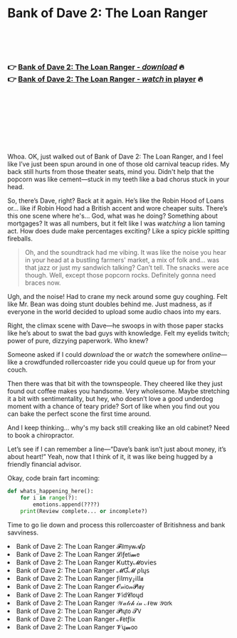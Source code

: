 <h1>Bank of Dave 2: The Loan Ranger</h1>

<br><br><br>

<h3>👉 <a href="https://Michaels-scepintihyd1976.github.io/xlezfdfdau/">Bank of Dave 2: The Loan Ranger - 𝘥𝘰𝘸𝘯𝘭𝘰𝘢𝘥</a> 🔥<br>
👉 <a href="https://Michaels-scepintihyd1976.github.io/xlezfdfdau/">Bank of Dave 2: The Loan Ranger - 𝘸𝘢𝘵𝘤𝘩 in player</a> 🔥
</h3>



<br><br><br><br><br><br><br>


Whoa. OK, just walked out of Bank of Dave 2: The Loan Ranger, and I feel like I’ve just been spun around in one of those old carnival teacup rides. My back still hurts from those theater seats, mind you. Didn't help that the popcorn was like cement—stuck in my teeth like a bad chorus stuck in your head.

So, there’s Dave, right? Back at it again. He’s like the Robin Hood of Loans or... like if Robin Hood had a British accent and wore cheaper suits. There’s this one scene where he's... God, what was he doing? Something about mortgages? It was all numbers, but it felt like I was 𝘸𝘢𝘵𝘤𝘩𝘪𝘯𝘨 a lion taming act. How does dude make percentages exciting? Like a spicy pickle spitting fireballs.  

> Oh, and the soundtrack had me vibing. It was like the noise you hear in your head at a bustling farmers' market, a mix of folk and... was that jazz or just my sandwich talking? Can’t tell. The snacks were ace though. Well, except those popcorn rocks. Definitely gonna need braces now. 

Ugh, and the noise! Had to crane my neck around some guy coughing. Felt like Mr. Bean was doing stunt doubles behind me. Just madness, as if everyone in the world decided to upload some audio chaos into my ears. 

Right, the climax scene with Dave—he swoops in with those paper stacks like he’s about to swat the bad guys with knowledge. Felt my eyelids twitch; power of pure, dizzying paperwork. Who knew?

Someone asked if I could 𝘥𝘰𝘸𝘯𝘭𝘰𝘢𝘥 the   or 𝘸𝘢𝘵𝘤𝘩 the   somewhere 𝘰𝘯𝘭𝘪𝘯𝘦—like a crowdfunded rollercoaster ride you could queue up for from your couch.

Then there was that bit with the townspeople. They cheered like they just found out coffee makes you handsome. Very wholesome. Maybe stretching it a bit with sentimentality, but hey, who doesn’t love a good underdog moment with a chance of teary pride? Sort of like when you find out you can bake the perfect scone the first time around.

And I keep thinking... why's my back still creaking like an old cabinet? Need to book a chiropractor.

Let’s see if I can remember a line—“Dave’s bank isn’t just about money, it’s about heart!” Yeah, now that I think of it, it was like being hugged by a friendly financial advisor.

Okay, code brain fart incoming:

```python
def whats_happening_here():
    for i in range(?):
        emotions.append(????)
    print(Review complete... or incomplete?)
```

Time to go lie down and process this rollercoaster of Britishness and bank savviness.

<li>Bank of Dave 2: The Loan Ranger 𝓕𝗂𝗅𝗆𝗒𝗐𝓐ρ</li>
<li>Bank of Dave 2: The Loan Ranger 𝓛𝗂ƒ𝖾𝗍𝗂𝓶𝖾</li>
<li>Bank of Dave 2: The Loan Ranger Ҝ𝗎𝗍𝗍𝗒𝓜𝗈ν𝗂𝖾𝗌</li>
<li>Bank of Dave 2: The Loan Ranger 𝓜Ɠ𝓜 ρ𝗅ų𝗌</li>
<li>Bank of Dave 2: The Loan Ranger ƒ𝗂𝗅𝗆𝗒𝓏𝗂𝗅𝗅𝖆</li>
<li>Bank of Dave 2: The Loan Ranger 𝓞𝓃𝗂𝗈𝓃𝓟𝗅𝖆𝗒</li>
<li>Bank of Dave 2: The Loan Ranger 𝓥𝗂ԁ𝓒𝗅𝗈ųԁ</li>
<li>Bank of Dave 2: The Loan Ranger 𝒲𝒶𝓉𝒸𝒽 𝒾𝓃 𝒩𝖾𝗐 𝒴𝗈𝗋𝗄</li>
<li>Bank of Dave 2: The Loan Ranger 𝓟𝗅ų𝗍𝗈 𝓣𝖵</li>
<li>Bank of Dave 2: The Loan Ranger 𝓝𝖾𝗍ƒ𝗅𝗂𝗑</li>
<li>Bank of Dave 2: The Loan Ranger 𝓥ų𝓶𝗈𝗈</li>
